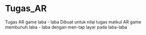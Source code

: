 # Tugas_AR
Tugas AR game laba - laba
Dibuat untuk nilai tugas matkul AR
game membunuh laba - laba dengan men-tap layar pada laba-laba
